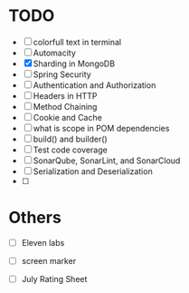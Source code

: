 # TODO
- [ ] colorfull text in terminal
- [ ] Automacity
- [x] Sharding in MongoDB
- [ ] Spring Security
- [ ] Authentication and Authorization
- [ ] Headers in HTTP
- [ ] Method Chaining
- [ ] Cookie and Cache
- [ ] what is scope in POM dependencies
- [ ] build() and builder()
- [ ] Test code coverage
- [ ] SonarQube, SonarLint, and SonarCloud
- [ ] Serialization and Deserialization
- [ ] 

# Others
- [ ] Eleven labs
- [ ] screen marker
- [ ] July Rating Sheet

